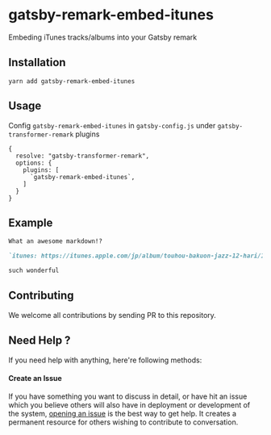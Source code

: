 gatsby-remark-embed-itunes
==========================

Embeding iTunes tracks/albums into your Gatsby remark

Installation
------------

```
yarn add gatsby-remark-embed-itunes
```

Usage
-----

Config `gatsby-remark-embed-itunes` in `gatsby-config.js` under `gatsby-transformer-remark` plugins

```
{
  resolve: "gatsby-transformer-remark",
  options: {
    plugins: [
      `gatsby-remark-embed-itunes`,
    ]
  }
}
```

Example
-------

```markdown
What an awesome markdown!?

`itunes: https://itunes.apple.com/jp/album/touhou-bakuon-jazz-12-hari/1437763702`

such wonderful
```

Contributing
------------

We welcome all contributions by sending PR to this repository.

Need Help ?
-----------

If you need help with anything, here're following methods:

#### Create an Issue

If you have something you want to discuss in detail, or have hit an issue which you believe others will also have in deployment or development of the system, [opening an issue](https://github.com/rayriffy/gatsby-remark-embed-itunes/issues) is the best way to get help. It creates a permanent resource for others wishing to contribute to conversation.